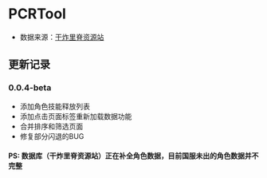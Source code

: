# PCRTool

- 数据来源：[干炸里脊资源站](https://redive.estertion.win/)

## 更新记录
### 0.0.4-beta
- 添加角色技能释放列表
- 添加点击页面标签重新加载数据功能
- 合并排序和筛选页面
- 修复部分闪退的BUG

#### PS: 数据库（干炸里脊资源站）正在补全角色数据，目前国服未出的角色数据并不完整




